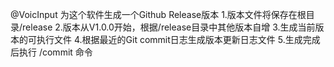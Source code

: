 @VoicInput 为这个软件生成一个Github Release版本
1.版本文件将保存在根目录/release
2.版本从V1.0.0开始，根据/release目录中其他版本自增
3.生成当前版本的可执行文件
4.根据最近的Git commit日志生成版本更新日志文件
5.生成完成后执行 /commit 命令